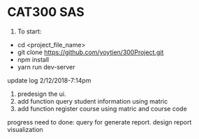 # CAT300 SAS

1. To start:
- cd <project_file_name>
- git clone https://github.com/yoytien/300Project.git
- npm install
- yarn run dev-server

update log
2/12/2018-7:14pm
1. predesign the ui.
2. add function query student information using matric
3. add function register course using matric and course code

progress need to done:
query for generate report.
design report visualization
